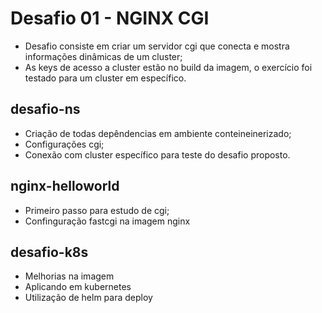 # Desafio 01 - NGINX CGI

* Desafio consiste em criar um servidor cgi que conecta e mostra informações dinâmicas de um cluster;
* As keys de acesso a cluster estão no build da imagem, o exercício foi testado para um cluster em específico.


## desafio-ns

* Criação de todas depêndencias em ambiente conteineinerizado;
* Configurações cgi;
* Conexão com cluster específico para teste do desafio proposto.


## nginx-helloworld

* Primeiro passo para estudo de cgi;
* Confinguração fastcgi na imagem nginx

## desafio-k8s

* Melhorias na imagem
* Aplicando em kubernetes
* Utilização de helm para deploy
